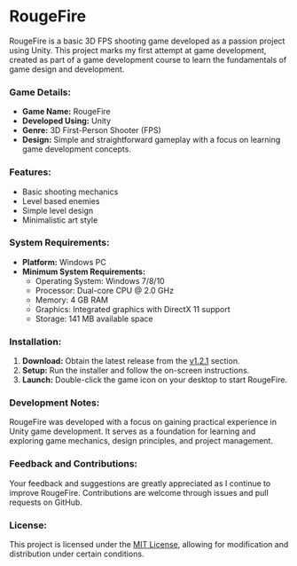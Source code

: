 # RougeFire

RougeFire is a basic 3D FPS shooting game developed as a passion project using Unity. This project marks my first attempt at game development, created as part of a game development course to learn the fundamentals of game design and development.

### Game Details:
- **Game Name:** RougeFire
- **Developed Using:** Unity
- **Genre:** 3D First-Person Shooter (FPS)
- **Design:** Simple and straightforward gameplay with a focus on learning game development concepts.

### Features:
- Basic shooting mechanics
- Level based enemies
- Simple level design
- Minimalistic art style

### System Requirements:
- **Platform:** Windows PC
- **Minimum System Requirements:**
  - Operating System: Windows 7/8/10
  - Processor: Dual-core CPU @ 2.0 GHz
  - Memory: 4 GB RAM
  - Graphics: Integrated graphics with DirectX 11 support
  - Storage: 141 MB available space

### Installation:
1. **Download:** Obtain the latest release from the [v1.2.1](https://github.com/joshuaj03/Rouge-Fire/releases/tag/v1.2.1) section.
2. **Setup:** Run the installer and follow the on-screen instructions.
3. **Launch:** Double-click the game icon on your desktop to start RougeFire.

### Development Notes:
RougeFire was developed with a focus on gaining practical experience in Unity game development. It serves as a foundation for learning and exploring game mechanics, design principles, and project management.

### Feedback and Contributions:
Your feedback and suggestions are greatly appreciated as I continue to improve RougeFire. Contributions are welcome through issues and pull requests on GitHub.

### License:
This project is licensed under the [MIT License]([link-to-license-file](https://github.com/joshuaj03/Rouge-Fire/blob/main/LICENSE)), allowing for modification and distribution under certain conditions.

